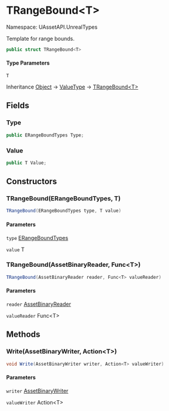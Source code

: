 # TRangeBound&lt;T&gt;

Namespace: UAssetAPI.UnrealTypes

Template for range bounds.

```csharp
public struct TRangeBound<T>
```

#### Type Parameters

`T`<br>

Inheritance [Object](https://docs.microsoft.com/en-us/dotnet/api/system.object) → [ValueType](https://docs.microsoft.com/en-us/dotnet/api/system.valuetype) → [TRangeBound&lt;T&gt;](./uassetapi.unrealtypes.trangebound-1.md)

## Fields

### **Type**

```csharp
public ERangeBoundTypes Type;
```

### **Value**

```csharp
public T Value;
```

## Constructors

### **TRangeBound(ERangeBoundTypes, T)**

```csharp
TRangeBound(ERangeBoundTypes type, T value)
```

#### Parameters

`type` [ERangeBoundTypes](./uassetapi.unrealtypes.erangeboundtypes.md)<br>

`value` T<br>

### **TRangeBound(AssetBinaryReader, Func&lt;T&gt;)**

```csharp
TRangeBound(AssetBinaryReader reader, Func<T> valueReader)
```

#### Parameters

`reader` [AssetBinaryReader](./uassetapi.assetbinaryreader.md)<br>

`valueReader` Func&lt;T&gt;<br>

## Methods

### **Write(AssetBinaryWriter, Action&lt;T&gt;)**

```csharp
void Write(AssetBinaryWriter writer, Action<T> valueWriter)
```

#### Parameters

`writer` [AssetBinaryWriter](./uassetapi.assetbinarywriter.md)<br>

`valueWriter` Action&lt;T&gt;<br>
